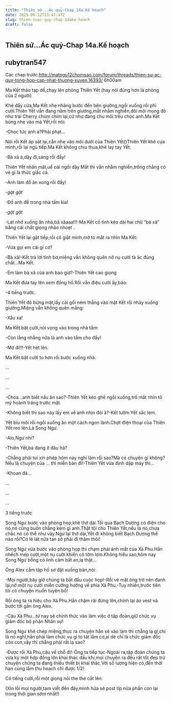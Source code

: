 ```yaml
---
title: "Thiên sứ...Ác quỷ-Chap 14a.Kế hoạch"
date: 2025-06-12T13:47:47Z
slug: thien-suac-quy-chap-14ake-hoach
draft: false
---
```


## Thiên sứ...Ác quỷ-Chap 14a.Kế hoạch

## rubytran547

Các chap trước:http://matngu12chomsao.com/forum/threads/thien-su-ac-quy-tong-hop-cap-nhat-thuong-xuyen.16393/
6h00am
 
Ma Kết tháo tạp dề,chạy lên phòng Thiên Yết (hay nói đúng hơn là phòng của 2 người)
 
Khẽ đẩy cửa,Ma Kết nhẹ nhàng bước đến bên giường,ngồi xuống rồi phì cười.Thiên Yết vẫn đang nằm trên
giường,mắt nhắm nghiền,đôi môi mọng đỏ như trái Cherry chúm chím lại,cứ như đang chu môi trêu chọc anh.Ma
Kết búng nhẹ vào má Yết,rồi nói:
 
-Chọc tức anh à?Phải phạt…
 
Nói rồi Kết áp sát lại,cắn nhẹ vào môi dưới của Thiên Yết()Thiên Yết khẽ cựa mình,rồi lại ngủ tiếp.Ma Kết không
chịu thua,khẽ lay tay Yết:
 
-Bà xã à,dậy đi,sáng rồi đấy!
 
Thiên Yết nhăn mặt,uể oải ngồi dậy.Mắt thì vẫn nhắm nghiền,trông chẳng có vẻ gì là thức giấc cả.
 
-Anh làm đồ ăn xong rồi đấy!
 
-*gật gật*
 
-Đồ anh để trong nhà tắm kìa!
 
-*gật gật*
 
-Lát nhớ xuống ăn nhá,bà xãaaa!!!-Ma Kết cố tình kéo dài hai chữ “bà xã” bằng cái chất giọng nhão nhoẹt .
 
Thiên Yết lại gật tiếp,rồi cô giật mình,mở to mắt ra nhìn Ma Kết:
 
-Vừa gọi em cái gì cơ?
 
-Bà xã!-Kết trả lời tỉnh bơ,miệng vẫn không quên nở nụ cười tà ác đúng chất…Ma Kết.
 
-Em làm bà xã của anh bao giờ?-Thiên Yết cao giọng
 
Ma Kết đưa tay lên xem đồng hồ.Rồi vẫn điệu cười ấy,bảo:
 
-4 tiếng trước.
 
Thiên Yết đỏ bừng mặt,lấy cái gối ném thẳng vào mặt Kết rồi nhảy xuống giường.Miệng vẫn không quên mắng:
 
-Xấu xa!
 
Ma Kết bật cười,nói vọng vào trong nhà tắm:
 
-Còn lằng nhằng nữa là anh vào tắm cho đấy!
 
-Mơ đi!!!-Yết hét lên.
 
Ma Kết bật cười to hơn rồi bước xuống nhà.
 
…
 
…
 
…
 
-Choa…anh biết nấu ăn sao?-Thiên Yết kéo ghế ngồi xuống,trố mắt nhìn tô mỳ hoành tráng trước mặt.
 
-Không biết thì sao này lấy em về anh nhịn đói à?-Kết lườm Yết sắc lẹm.
 
Yết bĩu môi rồi ngồi xuống ăn một cách ngon lành.Chợt điện thoại của Thiên Yết reo lên.Là Song Ngư.
 
-Alo,Ngư nhi?
 
-Thiên Yết,bà đang ở đâu hả?
 
-Chẳng phải tui xin phép hôm nay nghỉ làm rồi sao?Mà có chuyện gì không?Nếu là chuyện của … thì miễn bàn
đi!-Thiên Yết vừa định dập máy thì…
 
-Khoan đã…
 
…
 
…
 
…
 
3 tiếng trước
 
Song Ngư bước vào phòng họp,khẽ thở dài.Tối qua Bạch Dương có điện cho nó,nó cũng buồn chẳng kém gì 
anh.Thật tội cho Thiên Yết,nếu là nó,chưa chắc nó có thể như vậy.Ngư lại thở dài,Yết đi không biết Bạch Dương 
thế nào rồi?Có lẽ lát nữa tan sở phải đi thăm thôi!
 
Song Ngư vừa bước vào phòng họp thì chạm phải ánh mắt của Xà Phu.Hắn nhếch mép cười,một nụ cười khiến cô 
tởm lợm.Không hiểu sao,hôm nay Song Ngư bỗng có linh cảm bất an,lạ thật...
 
Ông Alex cầm tập hồ sơ đặt xuống bàn,nói:
 
-Mọi người,bây giờ chúng ta bắt đầu cuộc họp!-Rồi vẻ mặt ông trở nên đanh lại,nở một nụ cười miễn cưỡng hướng 
về phía Xà Phu.-Tuy nhiên,trước tiên tôi có chuyện muốn tuyên bố!
 
Rồi ông ta ra hiệu cho Xà Phu.Hắn chậm rãi đứng lên,chỉnh lại áo vest và bước tới gần ông Alex.
 
-Cậu Xà Phu...từ nay sẽ chính thức vào làm việc ở tập đoàn,giữ chức vụ giám đốc bộ phận Nhân sự!
 
Song Ngư khẽ chép miệng,thực ra chuyện hắn sẽ vào làm thì chẳng lạ gì,chỉ là nó nghĩ,hắn phải làm chức vụ gì to
tát lắm cơ,ai dè chỉ là chức giám đốc cỏn con,vậy thì chẳng phải rất lạ sao?
 
-Được rồi Xà Phu,cậu về chỗ đi!-Ông ta tiếp tục-Ngoài ra,tập đoàn chúng ta vừa ký một hợp đồng lớn khai thác dầu
khí,mọi chuyện ra đều rất tốt đẹp trừ chuyện chúng ta đang thiếu thiết bị khai thác.Với số lượng hiện có,đến thời
hạn cùng lắm thu hoạch chỉ được 1/2!
 
Có tiếng cười,rồi một giọng nói the thé cất lên:
 
(Xin lỗi mọi người,tạm viết đến đây,mình hứa sẽ post típ nửa phần còn lại trong thời gian sớm nhất!)